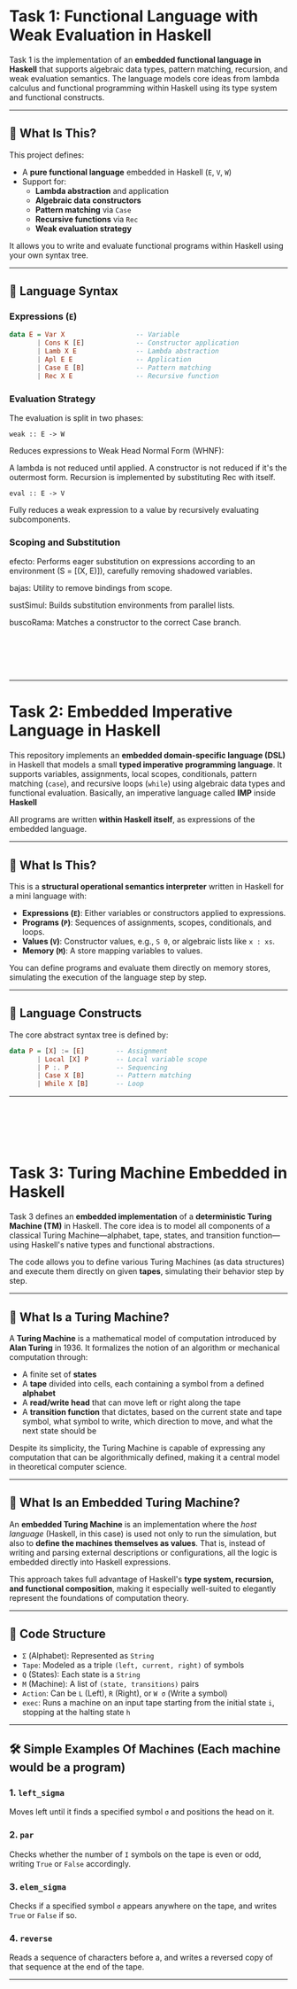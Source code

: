 # Task 1: Functional Language with Weak Evaluation in Haskell

Task 1 is the implementation of an **embedded functional language in Haskell** that supports algebraic data types, pattern matching, recursion, and weak evaluation semantics. The language models core ideas from lambda calculus and functional programming within Haskell using its type system and functional constructs.

---

## 📘 What Is This?

This project defines:

- A **pure functional language** embedded in Haskell (`E`, `V`, `W`)
- Support for:
  - **Lambda abstraction** and application
  - **Algebraic data constructors**
  - **Pattern matching** via `Case`
  - **Recursive functions** via `Rec`
  - **Weak evaluation strategy**

It allows you to write and evaluate functional programs within Haskell using your own syntax tree.

---

## 🧠 Language Syntax

### Expressions (`E`)
```haskell
data E = Var X                  -- Variable
       | Cons K [E]             -- Constructor application
       | Lamb X E               -- Lambda abstraction
       | Apl E E                -- Application
       | Case E [B]             -- Pattern matching
       | Rec X E                -- Recursive function
```

### Evaluation Strategy
The evaluation is split in two phases:

`weak :: E -> W`

Reduces expressions to Weak Head Normal Form (WHNF):

A lambda is not reduced until applied. A constructor is not reduced if it's the outermost form. Recursion is implemented by substituting Rec with itself.

`eval :: E -> V`

Fully reduces a weak expression to a value by recursively evaluating subcomponents.

### Scoping and Substitution

efecto: Performs eager substitution on expressions according to an environment (S = [(X, E)]), carefully removing shadowed variables.

bajas: Utility to remove bindings from scope.

sustSimul: Builds substitution environments from parallel lists.

buscoRama: Matches a constructor to the correct Case branch.


<br><br>
<br><br>

---

# Task 2: Embedded Imperative Language in Haskell

This repository implements an **embedded domain-specific language (DSL)** in Haskell that models a small **typed imperative programming language**. It supports variables, assignments, local scopes, conditionals, pattern matching (`case`), and recursive loops (`while`) using algebraic data types and functional evaluation. Basically, an imperative language called **IMP** inside **Haskell**

All programs are written **within Haskell itself**, as expressions of the embedded language.

---

## 📘 What Is This?

This is a **structural operational semantics interpreter** written in Haskell for a mini language with:

- **Expressions (`E`)**: Either variables or constructors applied to expressions.
- **Programs (`P`)**: Sequences of assignments, scopes, conditionals, and loops.
- **Values (`V`)**: Constructor values, e.g., `S 0`, or algebraic lists like `x : xs`.
- **Memory (`M`)**: A store mapping variables to values.

You can define programs and evaluate them directly on memory stores, simulating the execution of the language step by step.

---

## 🧠 Language Constructs

The core abstract syntax tree is defined by:

```haskell
data P = [X] := [E]        -- Assignment
       | Local [X] P       -- Local variable scope
       | P :. P            -- Sequencing
       | Case X [B]        -- Pattern matching
       | While X [B]       -- Loop
```

---
<br><br><br><br>

# Task 3: Turing Machine Embedded in Haskell

Task 3 defines an **embedded implementation** of a **deterministic Turing Machine (TM)** in Haskell. The core idea is to model all components of a classical Turing Machine—alphabet, tape, states, and transition function—using Haskell's native types and functional abstractions.

The code allows you to define various Turing Machines (as data structures) and execute them directly on given **tapes**, simulating their behavior step by step.

---

## 📘 What Is a Turing Machine?

A **Turing Machine** is a mathematical model of computation introduced by **Alan Turing** in 1936. It formalizes the notion of an algorithm or mechanical computation through:

- A finite set of **states**
- A **tape** divided into cells, each containing a symbol from a defined **alphabet**
- A **read/write head** that can move left or right along the tape
- A **transition function** that dictates, based on the current state and tape symbol, what symbol to write, which direction to move, and what the next state should be

Despite its simplicity, the Turing Machine is capable of expressing any computation that can be algorithmically defined, making it a central model in theoretical computer science.

---

## 📘 What Is an Embedded Turing Machine?

An **embedded Turing Machine** is an implementation where the *host language* (Haskell, in this case) is used not only to run the simulation, but also to **define the machines themselves as values**. That is, instead of writing and parsing external descriptions or configurations, all the logic is embedded directly into Haskell expressions.

This approach takes full advantage of Haskell's **type system, recursion, and functional composition**, making it especially well-suited to elegantly represent the foundations of computation theory.

---

## 🧠 Code Structure

- `Σ` (Alphabet): Represented as `String`
- `Tape`: Modeled as a triple `(left, current, right)` of symbols
- `Q` (States): Each state is a `String`
- `M` (Machine): A list of `(state, transitions)` pairs
- `Action`: Can be `L` (Left), `R` (Right), or `W σ` (Write a symbol)
- `exec`: Runs a machine on an input tape starting from the initial state `i`, stopping at the halting state `h`

---

## 🛠 Simple Examples Of Machines (Each machine would be a program)

### 1. `left_sigma`
Moves left until it finds a specified symbol `σ` and positions the head on it.

### 2. `par`
Checks whether the number of `I` symbols on the tape is even or odd, writing `True` or `False` accordingly.

### 3. `elem_sigma`
Checks if a specified symbol `σ` appears anywhere on the tape, and writes `True` or `False` if so.

### 4. `reverse`
Reads a sequence of characters before a, and writes a reversed copy of that sequence at the end of the tape.

---
